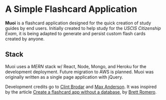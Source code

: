 A Simple Flashcard Application
==============================

**Muoi** is a flashcard application designed for the quick creation of study guides by end users. Initially created to help study for the *USCIS Citizenship Exam*, it is being adapted to generate and persist custom flash cards created by anyone. 

## Stack

Muoi uses a *MERN* stack w/ React, Node, Mongo, and Heroku for the development deployment. Future migration to AWS is planned. Muoi was originally written as a single page application with jQuery. 

Development credits go to [Clint Brodar](github.com/cb721) and [Max Anderson](github.com/mxwllndrsn). It was inspired by the article [Create a flashcard app without a database](http://brettromero.com/create-flashcard-app-without-database/), by [Brett Romero](https://github.com/vladimiriii).
 
